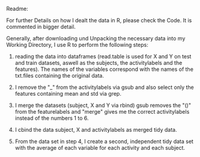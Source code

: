 Readme:

For further Details on how I dealt the data in R, please check the Code. It is commented in bigger detail.

Generally, after downloading und Unpacking the necessary data into my Working Directory, I use R to perform the following steps:

1) reading the data into dataframes (read.table is used for X and Y on test and train datasets, aswell as the subjects, the activitylabels and the features).
The names of the variables correspond with the names of the txt.files containing the original data.

2) I remove the "_" from the activitylabels via gsub and also select only the features containing mean and std via grep.

3) I merge the datasets (subject, X and Y via rbind)
gsub removes the "()" from the featurelabels and "merge" gives me the correct activitylabels instead of the numbers 1 to 6.

4) I cbind the data subject, X and activitylabels as merged tidy data.

5) From the data set in step 4, I create a second, independent tidy data set with the average of each variable for each activity and each subject.


